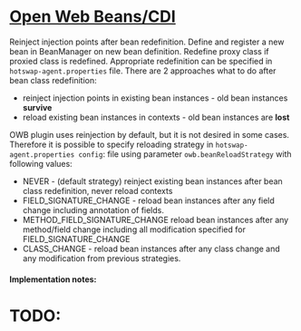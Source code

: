 [Open Web Beans/CDI](http://openwebbeans.apache.org/)
=====================================
Reinject injection points after bean redefinition. Define and register a new bean in BeanManager on new bean definition.
Redefine proxy class if proxied class is redefined. Appropriate redefinition can be specified in `hotswap-agent.properties` file.
There are 2 approaches what to do after bean class redefinition:

* reinject injection points in existing bean instances - old bean instances **survive**
* reload existing bean instances in contexts - old bean instances are **lost**

OWB plugin uses reinjection by default, but it is not desired in some cases. Therefore it is possible to specify reloading strategy
in `hotswap-agent.properties config`: file using parameter `owb.beanReloadStrategy` with following values:

* NEVER - (default strategy) reinject existing bean instances after bean class redefinition, never reload contexts
* FIELD_SIGNATURE_CHANGE - reload bean instances after any field change including annotation of fields.
* METHOD_FIELD_SIGNATURE_CHANGE reload bean instances after any method/field change including all modification specified for FIELD_SIGNATURE_CHANGE
* CLASS_CHANGE - reload bean instances after any class change and any modification from previous strategies.

#### Implementation notes:

# TODO:
